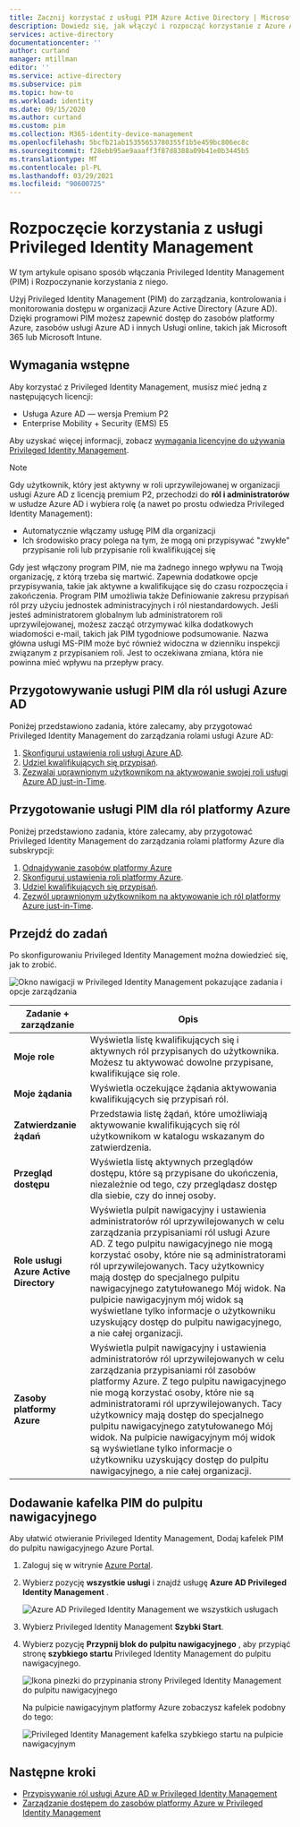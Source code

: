 ```yaml
---
title: Zacznij korzystać z usługi PIM Azure Active Directory | Microsoft Docs
description: Dowiedz się, jak włączyć i rozpocząć korzystanie z Azure AD Privileged Identity Management (PIM) w Azure Portal.
services: active-directory
documentationcenter: ''
author: curtand
manager: mtillman
editor: ''
ms.service: active-directory
ms.subservice: pim
ms.topic: how-to
ms.workload: identity
ms.date: 09/15/2020
ms.author: curtand
ms.custom: pim
ms.collection: M365-identity-device-management
ms.openlocfilehash: 5bcfb21ab15355653780355f1b5e459bc806ec8c
ms.sourcegitcommit: f28ebb95ae9aaaff3f87d8388a09b41e0b3445b5
ms.translationtype: MT
ms.contentlocale: pl-PL
ms.lasthandoff: 03/29/2021
ms.locfileid: "90600725"
---
```

# <a name="start-using-privileged-identity-management"></a>Rozpoczęcie korzystania z usługi Privileged Identity Management

W tym artykule opisano sposób włączania Privileged Identity Management (PIM) i Rozpoczynanie korzystania z niego.

Użyj Privileged Identity Management (PIM) do zarządzania, kontrolowania i monitorowania dostępu w organizacji Azure Active Directory (Azure AD). Dzięki programowi PIM możesz zapewnić dostęp do zasobów platformy Azure, zasobów usługi Azure AD i innych Usługi online, takich jak Microsoft 365 lub Microsoft Intune.

## <a name="prerequisites"></a>Wymagania wstępne

Aby korzystać z Privileged Identity Management, musisz mieć jedną z następujących licencji:

- Usługa Azure AD — wersja Premium P2
- Enterprise Mobility + Security (EMS) E5

Aby uzyskać więcej informacji, zobacz [wymagania licencyjne do używania Privileged Identity Management](subscription-requirements.md).

> [!Note]
> Gdy użytkownik, który jest aktywny w roli uprzywilejowanej w organizacji usługi Azure AD z licencją premium P2, przechodzi do **ról i administratorów** w usłudze Azure AD i wybiera rolę (a nawet po prostu odwiedza Privileged Identity Management):
>
> - Automatycznie włączamy usługę PIM dla organizacji
> - Ich środowisko pracy polega na tym, że mogą oni przypisywać "zwykłe" przypisanie roli lub przypisanie roli kwalifikującej się
>
> Gdy jest włączony program PIM, nie ma żadnego innego wpływu na Twoją organizację, z którą trzeba się martwić. Zapewnia dodatkowe opcje przypisywania, takie jak aktywne a kwalifikujące się do czasu rozpoczęcia i zakończenia. Program PIM umożliwia także Definiowanie zakresu przypisań ról przy użyciu jednostek administracyjnych i ról niestandardowych. Jeśli jesteś administratorem globalnym lub administratorem roli uprzywilejowanej, możesz zacząć otrzymywać kilka dodatkowych wiadomości e-mail, takich jak PIM tygodniowe podsumowanie. Nazwa główna usługi MS-PIM może być również widoczna w dzienniku inspekcji związanym z przypisaniem roli. Jest to oczekiwana zmiana, która nie powinna mieć wpływu na przepływ pracy.

## <a name="prepare-pim-for-azure-ad-roles"></a>Przygotowywanie usługi PIM dla ról usługi Azure AD

Poniżej przedstawiono zadania, które zalecamy, aby przygotować Privileged Identity Management do zarządzania rolami usługi Azure AD:

1. [Skonfiguruj ustawienia roli usługi Azure AD](pim-how-to-change-default-settings.md).
1. [Udziel kwalifikujących się przypisań](pim-how-to-add-role-to-user.md).
1. [Zezwalaj uprawnionym użytkownikom na aktywowanie swojej roli usługi Azure AD just-in-Time](pim-how-to-activate-role.md).

## <a name="prepare-pim-for-azure-roles"></a>Przygotowanie usługi PIM dla ról platformy Azure

Poniżej przedstawiono zadania, które zalecamy, aby przygotować Privileged Identity Management do zarządzania rolami platformy Azure dla subskrypcji:

1. [Odnajdywanie zasobów platformy Azure](pim-resource-roles-discover-resources.md)
1. [Skonfiguruj ustawienia roli platformy Azure](pim-resource-roles-configure-role-settings.md).
1. [Udziel kwalifikujących się przypisań](pim-resource-roles-assign-roles.md).
1. [Zezwól uprawnionym użytkownikom na aktywowanie ich ról platformy Azure just-in-Time](pim-resource-roles-activate-your-roles.md).

## <a name="navigate-to-your-tasks"></a>Przejdź do zadań

Po skonfigurowaniu Privileged Identity Management można dowiedzieć się, jak to zrobić.

![Okno nawigacji w Privileged Identity Management pokazujące zadania i opcje zarządzania](./media/pim-getting-started/pim-quickstart-tasks.png)

| Zadanie + zarządzanie | Opis |
| --- | --- |
| **Moje role**  | Wyświetla listę kwalifikujących się i aktywnych ról przypisanych do użytkownika. Możesz tu aktywować dowolne przypisane, kwalifikujące się role. |
| **Moje żądania** | Wyświetla oczekujące żądania aktywowania kwalifikujących się przypisań ról. |
| **Zatwierdzanie żądań** | Przedstawia listę żądań, które umożliwiają aktywowanie kwalifikujących się ról użytkownikom w katalogu wskazanym do zatwierdzenia. |
| **Przegląd dostępu** | Wyświetla listę aktywnych przeglądów dostępu, które są przypisane do ukończenia, niezależnie od tego, czy przeglądasz dostęp dla siebie, czy do innej osoby. |
| **Role usługi Azure Active Directory** | Wyświetla pulpit nawigacyjny i ustawienia administratorów ról uprzywilejowanych w celu zarządzania przypisaniami ról usługi Azure AD. Z tego pulpitu nawigacyjnego nie mogą korzystać osoby, które nie są administratorami ról uprzywilejowanych. Tacy użytkownicy mają dostęp do specjalnego pulpitu nawigacyjnego zatytułowanego Mój widok. Na pulpicie nawigacyjnym mój widok są wyświetlane tylko informacje o użytkowniku uzyskujący dostęp do pulpitu nawigacyjnego, a nie całej organizacji. |
| **Zasoby platformy Azure** | Wyświetla pulpit nawigacyjny i ustawienia administratorów ról uprzywilejowanych w celu zarządzania przypisaniami ról zasobów platformy Azure. Z tego pulpitu nawigacyjnego nie mogą korzystać osoby, które nie są administratorami ról uprzywilejowanych. Tacy użytkownicy mają dostęp do specjalnego pulpitu nawigacyjnego zatytułowanego Mój widok. Na pulpicie nawigacyjnym mój widok są wyświetlane tylko informacje o użytkowniku uzyskujący dostęp do pulpitu nawigacyjnego, a nie całej organizacji. |

## <a name="add-a-pim-tile-to-the-dashboard"></a>Dodawanie kafelka PIM do pulpitu nawigacyjnego

Aby ułatwić otwieranie Privileged Identity Management, Dodaj kafelek PIM do pulpitu nawigacyjnego Azure Portal.

1. Zaloguj się w witrynie [Azure Portal](https://portal.azure.com/).

1. Wybierz pozycję **wszystkie usługi** i znajdź usługę **Azure AD Privileged Identity Management** .

    ![Azure AD Privileged Identity Management we wszystkich usługach](./media/pim-getting-started/pim-all-services-find.png)

1. Wybierz Privileged Identity Management **Szybki Start**.

1. Wybierz pozycję **Przypnij blok do pulpitu nawigacyjnego** , aby przypiąć stronę **szybkiego startu** Privileged Identity Management do pulpitu nawigacyjnego.

    ![Ikona pinezki do przypinania strony Privileged Identity Management do pulpitu nawigacyjnego](./media/pim-getting-started/pim-quickstart-pin-to-dashboard.png)

    Na pulpicie nawigacyjnym platformy Azure zobaczysz kafelek podobny do tego:

    ![Privileged Identity Management kafelka szybkiego startu na pulpicie nawigacyjnym](./media/pim-getting-started/pim-quickstart-dashboard-tile.png)

## <a name="next-steps"></a>Następne kroki

- [Przypisywanie ról usługi Azure AD w Privileged Identity Management](pim-how-to-add-role-to-user.md)
- [Zarządzanie dostępem do zasobów platformy Azure w Privileged Identity Management](pim-resource-roles-discover-resources.md)
